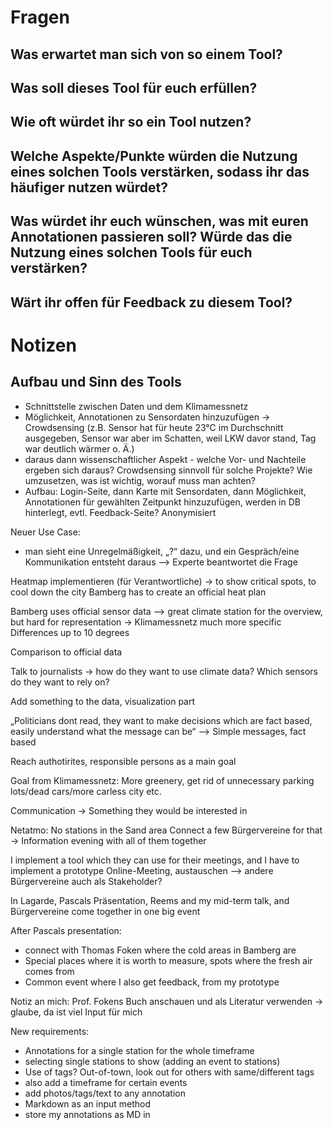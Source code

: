 # Fragen
## Was erwartet man sich von so einem Tool?

## Was soll dieses Tool für euch erfüllen?

## Wie oft würdet ihr so ein Tool nutzen?

## Welche Aspekte/Punkte würden die Nutzung eines solchen Tools verstärken, sodass ihr das häufiger nutzen würdet?

## Was würdet ihr euch wünschen, was mit euren Annotationen passieren soll? Würde das die Nutzung eines solchen Tools für euch verstärken?

## Wärt ihr offen für Feedback zu diesem Tool?


# Notizen
## Aufbau und Sinn des Tools
- Schnittstelle zwischen Daten und dem Klimamessnetz
- Möglichkeit, Annotationen zu Sensordaten hinzuzufügen -> Crowdsensing (z.B. Sensor hat für heute 23°C im Durchschnitt ausgegeben, Sensor war aber im Schatten, weil LKW davor stand, Tag war deutlich wärmer o. Ä.)
- daraus dann wissenschaftlicher Aspekt - welche Vor- und Nachteile ergeben sich daraus? Crowdsensing sinnvoll für solche Projekte? Wie umzusetzen, was ist wichtig, worauf muss man achten? 
- Aufbau: Login-Seite, dann Karte mit Sensordaten, dann Möglichkeit, Annotationen für gewählten Zeitpunkt hinzuzufügen, werden in DB hinterlegt, evtl. Feedback-Seite? Anonymisiert

Neuer Use Case:
- man sieht eine Unregelmäßigkeit, „?“ dazu, und ein Gespräch/eine Kommunikation entsteht daraus —> Experte beantwortet die Frage

Heatmap implementieren (für Verantwortliche) -> to show critical spots, to cool down the city
Bamberg has to create an official heat plan

Bamberg uses official sensor data —> great climate station for the overview, but hard for representation -> Klimamessnetz much more specific
Differences up to 10 degrees

Comparison to official data

Talk to journalists -> how do they want to use climate data? Which sensors do they want to rely on?

Add something to the data, visualization part 

„Politicians dont read, they want to make decisions which are fact based, easily understand what the message can be“
—> Simple messages, fact based

Reach authotirites, responsible persons as a main goal

Goal from Klimamessnetz: More greenery, get rid of unnecessary parking lots/dead cars/more carless city etc.

Communication
-> Something they would be interested in

Netatmo: No stations in the Sand area
Connect a few Bürgervereine for that -> Information evening with all of them together

I implement a tool which they can use for their meetings, and I have to implement a prototype
Online-Meeting, austauschen —> andere Bürgervereine auch als Stakeholder?

In Lagarde, Pascals Präsentation, Reems and my mid-term talk, and Bürgervereine come together in one big event

After Pascals presentation:
- connect with Thomas Foken where the cold areas in Bamberg are
- Special places where it is worth to measure, spots where the fresh air comes from
- Common event where I also get feedback, from my prototype

Notiz an mich:
Prof. Fokens Buch anschauen und als Literatur verwenden -> glaube, da ist viel Input für mich

New requirements:
- Annotations for a single station for the whole timeframe
- selecting single stations to show  (adding an event to stations)
- Use of tags? Out-of-town, look out for others with same/different tags
- also add a timeframe for certain events
- add photos/tags/text to any annotation
- Markdown as an input method
- store my annotations as MD in 
